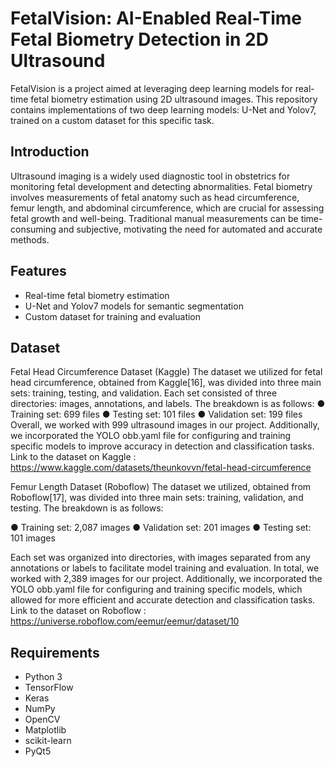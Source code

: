 # FetalVision: AI-Enabled Real-Time Fetal Biometry Detection in 2D Ultrasound

FetalVision is a project aimed at leveraging deep learning models for real-time fetal biometry estimation using 2D ultrasound images. This repository contains implementations of two deep learning models: U-Net and Yolov7, trained on a custom dataset for this specific task.

## Introduction

Ultrasound imaging is a widely used diagnostic tool in obstetrics for monitoring fetal development and detecting abnormalities. Fetal biometry involves measurements of fetal anatomy such as head circumference, femur length, and abdominal circumference, which are crucial for assessing fetal growth and well-being. Traditional manual measurements can be time-consuming and subjective, motivating the need for automated and accurate methods.

## Features

- Real-time fetal biometry estimation
- U-Net and Yolov7 models for semantic segmentation
- Custom dataset for training and evaluation


## Dataset

Fetal Head Circumference Dataset (Kaggle)
The dataset we utilized for fetal head circumference, obtained from Kaggle[16], was divided into
three main sets: training, testing, and validation. Each set consisted of three directories: images,
annotations, and labels. The breakdown is as follows:
● Training set: 699 files
● Testing set: 101 files
● Validation set: 199 files
Overall, we worked with 999 ultrasound images in our project. Additionally, we incorporated the
YOLO obb.yaml file for configuring and training specific models to improve accuracy in detection
and classification tasks.
Link to the dataset on Kaggle : https://www.kaggle.com/datasets/theunkovvn/fetal-head-circumference

Femur Length Dataset (Roboflow)
The dataset we utilized, obtained from Roboflow[17], was divided into three main sets: training,
validation, and testing. The breakdown is as follows:

● Training set: 2,087 images
● Validation set: 201 images
● Testing set: 101 images

Each set was organized into directories, with images separated from any annotations or labels to
facilitate model training and evaluation.
In total, we worked with 2,389 images for our project. Additionally, we incorporated the YOLO
obb.yaml file for configuring and training specific models, which allowed for more efficient and
accurate detection and classification tasks.
Link to the dataset on Roboflow : https://universe.roboflow.com/eemur/eemur/dataset/10


## Requirements

- Python 3
- TensorFlow
- Keras
- NumPy
- OpenCV
- Matplotlib
- scikit-learn
- PyQt5

  

